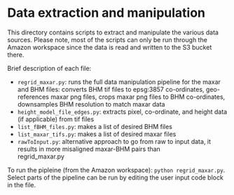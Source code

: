 # Data extraction and manipulation

This directory contains scripts to extract and manipulate the various data sources. Please note, most of the scripts can only be run through the Amazon workspace
since the data is read and written to the S3 bucket there.

Brief description of each file:
 
* `regrid_maxar.py`: runs the full data manipulation pipeline for the maxar and BHM files: converts BHM tif files to epsg:3857 co-ordinates, geo-references maxar png files, crops maxar png files to BHM co-ordinates, downsamples BHM resolution to match maxar data 
* `height_model_file_edges.py`: extracts pixel, co-ordinate, and height data (if applicable) from tif files
* `list_fBHM_files.py`: makes a list of desired BHM files
* `list_maxar_tifs.py`: makes a list of desired maxar files
* `rawToInput.py`: alternative approach to go from raw to input data, it results in more misaligned maxar-BHM pairs than  
regrid_maxar.py 

To run the pipleine (from the Amazon workspace): `python regrid_maxar.py`. Select parts of the pipeline can be run by editing the user input code block in the file.
